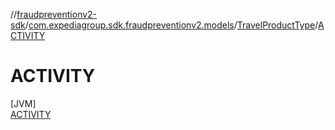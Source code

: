 //[fraudpreventionv2-sdk](../../../../index.md)/[com.expediagroup.sdk.fraudpreventionv2.models](../../index.md)/[TravelProductType](../index.md)/[ACTIVITY](index.md)

# ACTIVITY

[JVM]\
[ACTIVITY](index.md)
